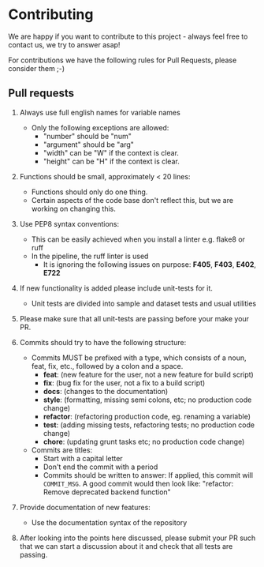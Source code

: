 # Contributing

We are happy if you want to contribute to this project - always feel free to contact us, we try to answer asap!

For contributions we have the following rules for Pull Requests, please consider them ;-)

## Pull requests

1. Always use full english names for variable names

    - Only the following exceptions are allowed:
      - "number" should be "num"
      - "argument" should be "arg"
      - "width" can be "W" if the context is clear.
      - "height" can be "H" if the context is clear.
      
2. Functions should be small, approximately < 20 lines:

   - Functions should only do one thing.
   - Certain aspects of the code base don't reflect this, but we are working on changing this. 

3. Use PEP8 syntax conventions:

   - This can be easily achieved when you install a linter e.g. flake8 or ruff
   - In the pipeline, the ruff linter is used
     - It is ignoring the following issues on purpose: **F405**, **F403**, **E402**, **E722**

4. If new functionality is added please include unit-tests for it.
   - Unit tests are divided into sample and dataset tests and usual utilities

5. Please make sure that all unit-tests are passing before your make your PR.

6. Commits should try to have the following structure:
   - Commits MUST be prefixed with a type, which consists of a noun, feat, fix, etc., followed by a colon and a space.
     - **feat**: (new feature for the user, not a new feature for build script)
     - **fix**: (bug fix for the user, not a fix to a build script)
     - **docs**: (changes to the documentation)
     - **style**: (formatting, missing semi colons, etc; no production code change)
     - **refactor**: (refactoring production code, eg. renaming a variable)
     - **test**: (adding missing tests, refactoring tests; no production code change)
     - **chore**: (updating grunt tasks etc; no production code change)
   - Commits are titles:
     - Start with a capital letter
     - Don't end the commit with a period
     - Commits should be written to answer: If applied, this commit will `COMMIT_MSG`. A good commit would then look like: "refactor: Remove deprecated backend function"

7. Provide documentation of new features:

   - Use the documentation syntax of the repository
   
8. After looking into the points here discussed, please submit your PR such that we can start a discussion about it and check that all tests are passing.
